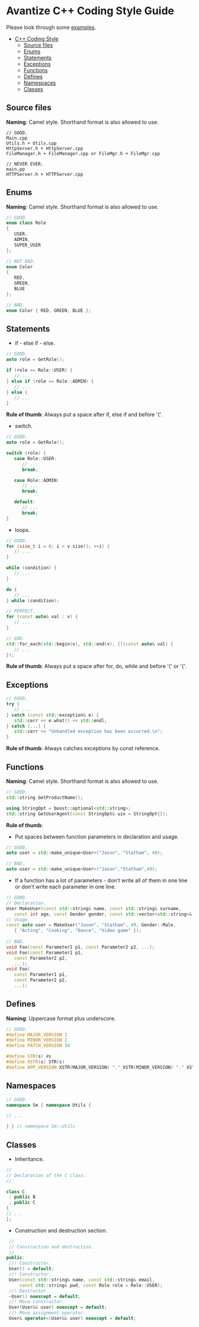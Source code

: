 # Avantize C++ Coding Style Guide

Please look through some [examples](src).

- [C++ Coding Style](#c++-coding-style)
   - [Source files](#source-files)
   - [Enums](#enums)
   - [Statements](#statements)
   - [Exceptions](#exceptions)
   - [Functions](#functions)
   - [Defines](#defines)
   - [Namespaces](#namespaces)
   - [Classes](#classes)

## Source files

   __Naming__: Camel style. Shorthand format is also allowed to use.
   
   ```
   // GOOD.
   Main.cpp
   Utils.h + Utils.cpp
   HttpServer.h + HttpServer.cpp
   FileManager.h + FileManager.cpp or FileMgr.h + FileMgr.cpp
   
   // NEVER EVER.
   main.pp
   HTTPServer.h + HTTPServer.cpp
   ```

## Enums
   
   __Naming__: Camel style. Shorthand format is also allowed to use.
   
   ``` cpp
   // GOOD.
   enum class Role
   {
      USER,
      ADMIN,
      SUPER_USER
   };
   
   // NOT BAD.
   enum Color
   {
      RED,
      GREEN,
      BLUE
   };
   
   // BAD.
   enum Color { RED, GREEN, BLUE };
   ```

## Statements

   * if - else if - else.
   
   ``` cpp
   // GOOD.   
   auto role = GetRole();
   
   if (role == Role::USER) {
      // ...
   } else if (role == Role::ADMIN) {
      // ...
   } else {
      // ...
   }
   ```
   
   __Rule of thumb__: Always put a space after if, else if and before '('.
   
   * switch.
   
   ``` cpp
   // GOOD.
   auto role = GetRole();
   
   switch (role) {
      case Role::USER:
         // ...
         break;

      case Role::ADMIN:
         // ...
         break;

      default:
         // ...
         break;
   }
   ```
   
   * loops.
   
   ``` cpp
   // GOOD.
   for (size_t i = 0; i < v.size(); ++i) {
      // ...
   }
   
   while (condition) {
      // ...
   }
   
   do {
      // ...
   } while (condition);
   
   // PERFECT.
   for (const auto& val : v) {
      // ...
   }
   
   // GOD.
   std::for_each(std::begin(v), std::end(v), [](const auto& val) {
      // ...
   });
   ```
   
   __Rule of thumb__: Always put a space after for, do, while and before '(' or '{'.

## Exceptions

   ``` cpp
   // GOOD.
   try {
      // ...
   } catch (const std::exception& e) {
      std::cerr << e.what() << std::endl;
   } catch (...) {
      std::cerr << "Unhandled exception has been occurred.\n";
   }
  ```
  
  __Rule of thumb__: Always catches exceptions by const reference.

## Functions

   __Naming__: Camel style. Shorthand format is also allowed to use.
   
   ``` cpp
   // GOOD.
   std::string GetProductName();
   
   using StringOpt = boost::optional<std::string>;
   std::string GetUserAgent(const StringOpt& uin = StringOpt{});
   ```
   
   __Rule of thumb__:
   
   * Put spaces between function parameters in declaration and usage.
   
   ``` cpp
   // GOOD.
   auto user = std::make_unique<User>("Jason", "Statham", 49);
   
   // BAD.
   auto user = std::make_unique<User>("Jason","Statham",49);
   ```
   
   * If a function has a lot of parameters - don't write all of them in one line or don't write each parameter in one line.
   
   ``` cpp
   // GOOD.
   // Declaration.
   User MakeUser(const std::string& name, const std::string& surname,
      const int age, const Gender gender, const std::vector<std::string>& hobbies);
   // Usage.
   const auto user = MakeUser("Jason", "Statham", 49, Gender::Male,
      { "Acting", "Cooking", "Dance", "Video game" });
      
   // BAD.
   void Foo(const Parameter1 p1, const Parameter2 p2, ...);
   void Foo(const Parameter1 p1,
      const Parameter2 p2,
      ...);
   void Foo(
      const Parameter1 p1,
      const Parameter2 p2,
      ...);
   ```

## Defines

   __Naming__: Uppercase format plus underscore.
   
   ``` cpp
   // GOOD.
   #define MAJOR_VERSION 1
   #define MINOR_VERSION 2
   #define PATCH_VERSION 34

   #define STR(s) #s
   #define XSTR(s) STR(s)
   #define APP_VERSION XSTR(MAJOR_VERSION) "." XSTR(MINOR_VERSION) "." XSTR(PATCH_VERSION)
   ```

## Namespaces

   ``` cpp
   // GOOD.
   namespace Sm { namespace Utils {
   
   // ...
   
   } } // namespace Sm::Utils
   ```

## Classes

   * Inheritance.

   ``` cpp
   //
   // Declaration of the C class.
   //
   
   class C
   	: public B
	, public C
   {
   // ...
   };
   ```
   
   * Construction and destruction section.
   
   ``` cpp
   	//
   	// Construction and destruction.
   	//
   public:
   	//! Constructor.
	User() = default;
	//! Constructor.
	User(const std::string& name, const std::string& email,
		const std::string& pwd, const Role role = Role::USER);
	//! Destructor.
	~User() noexcept = default;
	//! Move constructor.
	User(User&& user) noexcept = default;
	//! Move assignment operator.
	User& operator=(User&& user) noexcept = default;
   ```
